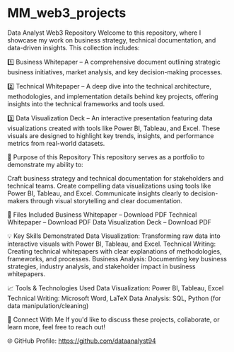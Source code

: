 # MM_web3_projects
Data Analyst Web3 Repository
Welcome to this repository, where I showcase my work on business strategy, technical documentation, and data-driven insights. This collection includes:

1️⃣ Business Whitepaper – A comprehensive document outlining strategic business initiatives, market analysis, and key decision-making processes.

2️⃣ Technical Whitepaper – A deep dive into the technical architecture, methodologies, and implementation details behind key projects, offering insights into the technical frameworks and tools used.

3️⃣ Data Visualization Deck – An interactive presentation featuring data visualizations created with tools like Power BI, Tableau, and Excel. These visuals are designed to highlight key trends, insights, and performance metrics from real-world datasets.

🎯 Purpose of this Repository
This repository serves as a portfolio to demonstrate my ability to:

Craft business strategy and technical documentation for stakeholders and technical teams.
Create compelling data visualizations using tools like Power BI, Tableau, and Excel.
Communicate insights clearly to decision-makers through visual storytelling and clear documentation.

📂 Files Included
Business Whitepaper – Download PDF
Technical Whitepaper – Download PDF
Data Visualization Deck – Download PDF

💡 Key Skills Demonstrated
Data Visualization: Transforming raw data into interactive visuals with Power BI, Tableau, and Excel.
Technical Writing: Creating technical whitepapers with clear explanations of methodologies, frameworks, and processes.
Business Analysis: Documenting key business strategies, industry analysis, and stakeholder impact in business whitepapers.

📈 Tools & Technologies Used
Data Visualization: Power BI, Tableau, Excel
Technical Writing: Microsoft Word, LaTeX
Data Analysis: SQL, Python (for data manipulation/cleaning)

🤝 Connect With Me
If you'd like to discuss these projects, collaborate, or learn more, feel free to reach out!

🌐 GitHub Profile: https://github.com/dataanalyst94
